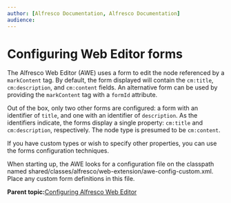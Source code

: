 ```yaml
---
author: [Alfresco Documentation, Alfresco Documentation]
audience: 
---
```


# Configuring Web Editor forms

The Alfresco Web Editor \(AWE\) uses a form to edit the node referenced by a `markContent` tag. By default, the form displayed will contain the `cm:title`, `cm:description`, and `cm:content` fields. An alternative form can be used by providing the `markContent` tag with a `formId` attribute.

Out of the box, only two other forms are configured: a form with an identifier of `title`, and one with an identifier of `description`. As the identifiers indicate, the forms display a single property: `cm:title` and `cm:description`, respectively. The node type is presumed to be `cm:content`.

If you have custom types or wish to specify other properties, you can use the forms configuration techniques.

When starting up, the AWE looks for a configuration file on the classpath named shared/classes/alfresco/web-extension/awe-config-custom.xml. Place any custom form definitions in this file.

**Parent topic:**[Configuring Alfresco Web Editor](../concepts/awe-config.md)

